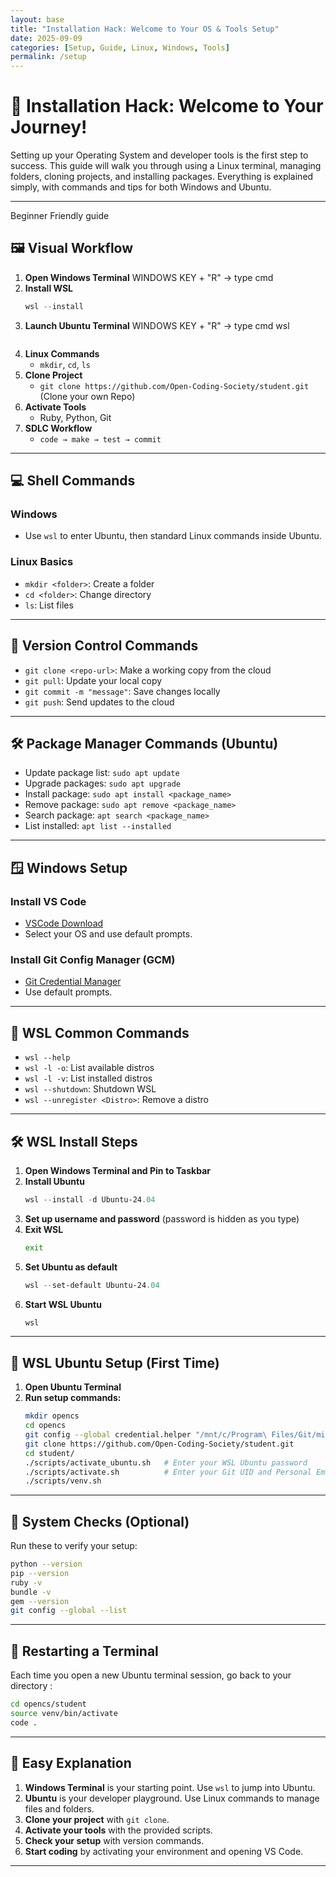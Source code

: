 ```yaml
---
layout: base
title: "Installation Hack: Welcome to Your OS & Tools Setup"
date: 2025-09-09
categories: [Setup, Guide, Linux, Windows, Tools]
permalink: /setup
---
```


# 🚀 Installation Hack: Welcome to Your Journey!

Setting up your Operating System and developer tools is the first step to success. This guide will walk you through using a Linux terminal, managing folders, cloning projects, and installing packages. Everything is explained simply, with commands and tips for both Windows and Ubuntu.

---

Beginner Friendly guide

## 🖼️ Visual Workflow

1. **Open Windows Terminal**
   WINDOWS KEY + "R" -> type cmd 
2. **Install WSL**
   ```powershell
   wsl --install
   ```
3. **Launch Ubuntu Terminal**
   WINDOWS KEY + "R" -> type cmd 
   wsl
   ```
4. **Linux Commands**
   - `mkdir`, `cd`, `ls`
5. **Clone Project**
   - `git clone https://github.com/Open-Coding-Society/student.git` (Clone your own Repo)
6. **Activate Tools**
   - Ruby, Python, Git
7. **SDLC Workflow**
   - `code → make → test → commit`

---

## 💻 Shell Commands

### Windows
- Use `wsl` to enter Ubuntu, then standard Linux commands inside Ubuntu.

### Linux Basics
- `mkdir <folder>`: Create a folder
- `cd <folder>`: Change directory
- `ls`: List files

---

## 🔄 Version Control Commands

- `git clone <repo-url>`: Make a working copy from the cloud
- `git pull`: Update your local copy
- `git commit -m "message"`: Save changes locally
- `git push`: Send updates to the cloud

---

## 🛠️ Package Manager Commands (Ubuntu)

- Update package list: `sudo apt update`
- Upgrade packages: `sudo apt upgrade`
- Install package: `sudo apt install <package_name>`
- Remove package: `sudo apt remove <package_name>`
- Search package: `apt search <package_name>`
- List installed: `apt list --installed`

---

## 🪟 Windows Setup

### Install VS Code
- [VSCode Download](https://code.visualstudio.com/Download)
- Select your OS and use default prompts.

### Install Git Config Manager (GCM)
- [Git Credential Manager](https://github.com/GitCredentialManager/git-credential-manager)
- Use default prompts.

---

## 🐧 WSL Common Commands

- `wsl --help`
- `wsl -l -o`: List available distros
- `wsl -l -v`: List installed distros
- `wsl --shutdown`: Shutdown WSL
- `wsl --unregister <Distro>`: Remove a distro

---

## 🛠️ WSL Install Steps

1. **Open Windows Terminal and Pin to Taskbar**
2. **Install Ubuntu**
   ```powershell
   wsl --install -d Ubuntu-24.04
   ```
3. **Set up username and password** (password is hidden as you type)
4. **Exit WSL**
   ```bash
   exit
   ```
5. **Set Ubuntu as default**
   ```powershell
   wsl --set-default Ubuntu-24.04
   ```
6. **Start WSL Ubuntu**
   ```powershell
   wsl
   ```

---

## 🐧 WSL Ubuntu Setup (First Time)

1. **Open Ubuntu Terminal**
2. **Run setup commands:**
   ```bash
   mkdir opencs
   cd opencs
   git config --global credential.helper "/mnt/c/Program\ Files/Git/mingw64/bin/git-credential-manager.exe"
   git clone https://github.com/Open-Coding-Society/student.git
   cd student/
   ./scripts/activate_ubuntu.sh   # Enter your WSL Ubuntu password
   ./scripts/activate.sh          # Enter your Git UID and Personal Email
   ./scripts/venv.sh
   ```

---

## 🧪 System Checks (Optional)

Run these to verify your setup:
```bash
python --version
pip --version
ruby -v
bundle -v
gem --version
git config --global --list
```

---

## 🔁 Restarting a Terminal

Each time you open a new Ubuntu terminal session, go back to your directory :
```bash
cd opencs/student
source venv/bin/activate 
code .
```

---

## 📝 Easy Explanation

1. **Windows Terminal** is your starting point. Use `wsl` to jump into Ubuntu.
2. **Ubuntu** is your developer playground. Use Linux commands to manage files and folders.
3. **Clone your project** with `git clone`.
4. **Activate your tools** with the provided scripts.
5. **Check your setup** with version commands.
6. **Start coding** by activating your environment and opening VS Code.

---


